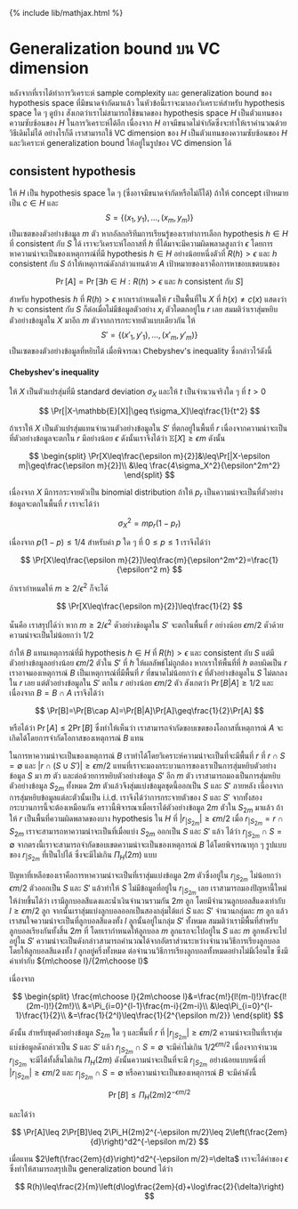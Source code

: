 {% include lib/mathjax.html %}
# Generalization bound บน VC dimension
หลังจากที่เราได้ทำการวิเคราะห์ sample complexity และ generalization bound ของ hypothesis space ที่มีขนาดจำกัดมาแล้ว
ในหัวข้อนี้เราจะมาลองวิเคราะห์สำหรับ hypothesis space ใด ๆ ดูบ้าง สังเกตว่าเราไม่สามารถใช้ขนาดของ hypothesis space $H$
เป็นตัวแทนของความซับซ้อนของ $H$ ในการวิเคราะห์ได้อีก เนื่องจาก $H$ อาจมีขนาดไม่จำกัดซึ่งจะทำให้เราคำนวณด้วยวิธีเดิมไม่ได้
อย่างไรก็ดี เราสามารถใช้ VC dimension ของ $H$ เป็นตัวแทนของความซับซ้อนของ $H$ และวิเคราะห์ generalization bound ให้อยู่ในรูปของ
VC dimension ได้

## consistent hypothesis
ให้ $H$ เป็น hypothesis space ใด ๆ (ซึ่งอาจมีขนาดจำกัดหรือไม่ก็ได้) ถ้าให้ concept เป้าหมายเป็น $c\in H$ และ $$S=\{(x_1,y_1),\dots,(x_m,y_m)\}$$ เป็นเซตของตัวอย่างข้อมูล $m$ ตัว
หากอัลกอริทึมการเรียนรู้ของเราทำการเลือก hypothesis $h\in H$ ที่ consistent กับ $S$ ได้ เราจะวิเคราะห์โอกาสที่ $h$ ที่ได้มาจะมีความผิดพลาดสูงกว่า $\epsilon$ โดยการหาความน่าจะเป็นของเหตุการณ์ที่มี hypothesis $h\in H$ อย่างน้อยหนึ่งตัวที่ $R(h)>\epsilon$ และ $h$ consistent กับ $S$
ถ้าให้เหตุการณ์ดังกล่าวแทนด้วย $A$ เป้าหมายของเราคือการหาขอบเขตบนของ

$$
\Pr[A] = \Pr[\exists h\in H: R(h)>\epsilon \text{ และ } h \text{ consistent กับ } S]
$$

สำหรับ hypothesis $h$ ที่ $R(h)>\epsilon$ หากเรากำหนดให้ $r$ เป็นพื้นที่ใน $X$ ที่ $h(x)\neq c(x)$ แสดงว่า $h$ จะ consistent กับ $S$ ก็ต่อเมื่อไม่มีข้อมูลตัวอย่าง $x_i$ ตัวใดตกอยู่ใน $r$ เลย สมมติว่าเราสุ่มหยิบตัวอย่างข้อมูลใน $X$ มาอีก $m$ ตัวจากการกระจายตัวแบบเดียวกัน ให้ $$S'=\{(x'_1,y'_1),\dots,(x'_m,y'_m)\}$$ เป็นเซตของตัวอย่างข้อมูลที่หยิบได้ เมื่อพิจารณา Chebyshev's inequality ซึ่งกล่าวไว้ดังนี้

#### Chebyshev's inequality
ให้ $X$ เป็นตัวแปรสุ่มที่มี standard deviation $\sigma_X$ และให้ $t$ เป็นจำนวนจริงใด ๆ ที่ $t>0$ 

$$
\Pr[|X-\mathbb{E}[X]|\geq t\sigma_X]\leq\frac{1}{t^2}
$$

ถ้าเราให้ $X$ เป็นตัวแปรสุ่มแทนจำนวนตัวอย่างข้อมูลใน $S'$ ที่ตกอยู่ในพื้นที่ $r$ เนื่องจากความน่าจะเป็นที่ตัวอย่างข้อมูลจะตกใน $r$ มีอย่างน้อย $\epsilon$ ดังนั้นเราจึงได้ว่า $\mathbb{E}[X]\geq\epsilon m$ ดังนั้น

$$
\begin{split}
\Pr[X\leq\frac{\epsilon m}{2}]&\leq\Pr[|X-\epsilon m|\geq\frac{\epsilon m}{2}]\\
&\leq \frac{4\sigma_X^2}{\epsilon^2m^2}
\end{split}
$$

เนื่องจาก $X$ มีการกระจายตัวเป็น binomial distribution ถ้าให้ $p_r$ เป็นความน่าจะเป็นที่ตัวอย่างข้อมูลจะตกในพื้นที่ $r$ เราจะได้ว่า 

$$
\sigma_X^2 = mp_r(1-p_r)
$$

เนื่องจาก $p(1-p)\leq 1/4$ สำหรับค่า $p$ ใด ๆ ที่ $0\leq p\leq 1$ เราจึงได้ว่า

$$
\Pr[X\leq\frac{\epsilon m}{2}]\leq\frac{m}{\epsilon^2m^2}=\frac{1}{\epsilon^2 m}
$$

ถ้าเรากำหนดให้ $m\geq 2/\epsilon^2$ ก็จะได้

$$
\Pr[X\leq\frac{\epsilon m}{2}]\leq\frac{1}{2}
$$

นั่นคือ เราสรุปได้ว่า หาก $m\geq 2/\epsilon^2$ ตัวอย่างข้อมูลใน $S'$ จะตกในพื้นที่ $r$ อย่างน้อย $\epsilon m/2$ ตัวด้วยความน่าจะเป็นไม่น้อยกว่า 1/2

ถ้าให้ $B$ แทนเหตุการณ์ที่มี hypothesis $h\in H$ ที่ $R(h)>\epsilon$ และ consistent กับ $S$ แต่มีตัวอย่างข้อมูลอย่างน้อย $\epsilon m/2$ ตัวใน $S'$ ที่ $h$ ให้ผลลัพธ์ไม่ถูกต้อง หากเราให้พื้นที่ที่ $h$ ตอบผิดเป็น $r$ เราอาจมองเหตุการณ์ $B$ เป็นเหตุการณ์ที่มีพื้นที่ $r$ ที่ขนาดไม่น้อยกว่า $\epsilon$ ที่ตัวอย่างข้อมูลใน $S$ ไม่ตกลงใน $r$ เลย แต่ตัวอย่างข้อมูลใน $S'$ ตกใน $r$ อย่างน้อย $\epsilon m/2$ ตัว
สังเกตว่า $\Pr[B|A]\geq 1/2$ และเนื่องจาก $B=B\cap A$ เราจึงได้ว่า

$$
\Pr[B]=\Pr[B\cap A]=\Pr[B|A]\Pr[A]\geq\frac{1}{2}\Pr[A]
$$

หรือได้ว่า $\Pr[A]\leq 2\Pr[B]$
ซึ่งทำให้เห็นว่า เราสามารถจำกัดขอบเขตของโอกาสที่เหตุการณ์ $A$ จะเกิดได้โดยการจำกัดโอกาสของเหตุการณ์ $B$ แทน

ในการหาความน่าจะเป็นของเหตุการณ์ $B$ เราทำได้โดยวิเคราะห์ความน่าจะเป็นที่จะมีพื้นที่ $r$  ที่ $r\cap S=\emptyset$ และ 
$|r\cap (S\cup S')|\geq\epsilon m/2$ แทนที่เราจะมองกระบวนการของเราเป็นการสุ่มหยิบตัวอย่างข้อมูล $S$ มา $m$ ตัว และต่อด้วยการหยิบตัวอย่างข้อมูล $S'$ อีก $m$ ตัว เราสามารถมองเป็นการสุ่มหยิบตัวอย่างข้อมูล $S_{2m}$ ทั้งหมด $2m$ ตัวแล้วจึงสุ่มแบ่งข้อมูลชุดนี้ออกเป็น $S$ และ $S'$ ภายหลัง เนื่องจากการสุ่มหยิบข้อมูลแต่ละตัวนั้นเป็น i.i.d. เราจึงได้ว่าการกระจายตัวของ $S$ และ $S'$ จากทั้งสองกระบวนการนี้จะต้องเหมือนกัน
คราวนี้พิจารณาเมื่อเราได้ตัวอย่างข้อมูล $2m$ ตัวใน $S_{2m}$ มาแล้ว ถ้าให้ $r$ เป็นพื้นที่ความผิดพลาดของบาง hypothesis ใน $H$ ที่ $|r_{|S_{2m}}|\geq \epsilon m/2$ เมื่อ $r_{|S_{2m}}=r\cap S_{2m}$ เราจะสามารถหาความน่าจะเป็นที่เมื่อแบ่ง $S_{2m}$ ออกเป็น $S$ และ $S'$ แล้ว ได้ว่า $r_{|S_{2m}}\cap S = \emptyset$ จากตรงนี้เราจะสามารถจำกัดขอบเขตความน่าจะเป็นของเหตุการณ์ $B$ ได้โดยพิจารณาทุก ๆ รูปแบบของ $r_{|S_{2m}}$ ที่เป็นไปได้ ซึ่งจะมีไม่เกิน $\Pi_H(2m)$ แบบ

ปัญหาที่เหลือของเราคือการหาความน่าจะเป็นที่เราสุ่มแบ่งข้อมูล $2m$ ตัวซึ่งอยู่ใน 
$r_{|S_{2m}}$
ไม่น้อยกว่า $\epsilon m/2$ ตัวออกเป็น $S$ และ $S'$ แล้วทำให้ $S$ ไม่มีข้อมูลที่อยู่ใน 
$r_{|S_{2m}}$
เลย เราสามารถมองปัญหานี้ใหม่ให้ง่ายขึ้นได้ว่า เรามีลูกบอลสีแดงและน้ำเงินจำนวนรวมกัน $2m$ ลูก โดยมีจำนวนลูกบอลสีแดงเท่ากับ $l\geq\epsilon m/2$ ลูก จากนั้นเราสุ่มแบ่งลูกบอลออกเป็นสองกลุ่มได้แก่ $S$ และ $S'$ จำนวนกลุ่มละ $m$ ลูก แล้วเราสนใจความน่าจะเป็นที่ลูกบอลสีแดงทั้ง $l$ ลูกนั้นอยู่ในกลุ่ม $S'$ ทั้งหมด สมมติว่าเรามีพื้นที่สำหรับลูกบอลเรียงกันทั้งสิ้น $2m$ ที่ โดยเรากำหนดให้ลูกบอล $m$ ลูกแรกจะไปอยู่ใน $S$ และ $m$ ลูกหลังจะไปอยู่ใน $S'$ ความน่าจะเป็นดังกล่าวสามารถคำนวณได้จากอัตราส่วนระหว่างจำนวนวิธีการเรียงลูกบอลโดยให้ลูกบอลสีแดงทั้ง $l$ ลูกอยู่ครึ่งทั้งหมด ต่อจำนวนวิธีการเรียงลูกบอลทั้งหมดอย่างไม่มีเงื่อนไข ซึ่งมีค่าเท่ากับ ${m\choose l}/{2m\choose l}$

เนื่องจาก

$$
\begin{split}
\frac{m\choose l}{2m\choose l}&=\frac{m!}{l!(m-l)!}\frac{l!(2m-l)!}{2m!}\\
&=\Pi_{i=0}^{l-1}\frac{m-i}{2m-i}\\
&\leq\Pi_{i=0}^{l-1}\frac{1}{2}\\
&=\frac{1}{2^l}\leq\frac{1}{2^{\epsilon m/2}}
\end{split}
$$

ดังนั้น สำหรับชุดตัวอย่างข้อมูล $S_{2m}$ ใด ๆ และพื้นที่ $r$ ที่ 
$|r_{|S_{2m}}|\geq\epsilon m/2$ ความน่าจะเป็นที่เราสุ่มแบ่งข้อมูลดังกล่าวเป็น $S$ และ $S'$ แล้ว $r_{|S_{2m}}\cap S=\emptyset$ จะมีค่าไม่เกิน
$1/2^{\epsilon m/2}$ เนื่องจากจำนวน $r_{|S_{2m}}$ จะมีได้ทั้งสิ้นไม่เกิน $\Pi_H(2m)$ ดังนั้นความน่าจะเป็นที่จะมี $r_{|S_{2m}}$ อย่างน้อยแบบหนึ่งที่ $|r_{|S_{2m}}|\geq\epsilon m/2$ และ $r_{|S_{2m}}\cap S=\emptyset$ หรือความน่าจะเป็นของเหตุการณ์ $B$ จะมีค่าดังนี้

$$
\Pr[B]\leq\Pi_H(2m)2^{-\epsilon m/2}
$$

และได้ว่า

$$
\Pr[A]\leq 2\Pr[B]\leq 2\Pi_H(2m)2^{-\epsilon m/2}\leq 2\left(\frac{2em}{d}\right)^d2^{-\epsilon m/2}
$$

เมื่อแทน $2\left(\frac{2em}{d}\right)^d2^{-\epsilon m/2}=\delta$ เราจะได้ค่าของ $\epsilon$ ซึ่งทำให้สามารถสรุปเป็น generalization bound ได้ว่า

$$
R(h)\leq\frac{2}{m}\left(d\log\frac{2em}{d}+\log\frac{2}{\delta}\right)
$$
